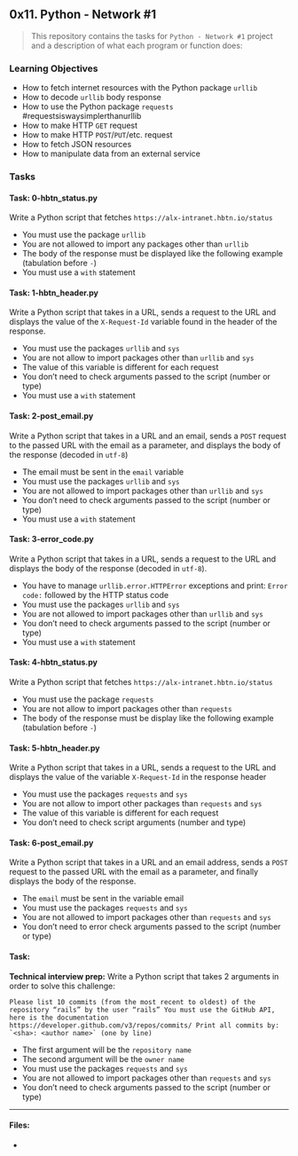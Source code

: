 ## 0x11. Python - Network #1

> This repository contains the tasks for `Python - Network #1` project and a description of what each program or function does:

### Learning Objectives

* How to fetch internet resources with the Python package `urllib`
* How to decode `urllib` body response
* How to use the Python package `requests` #requestsiswaysimplerthanurllib
* How to make HTTP `GET` request
* How to make HTTP `POST`/`PUT`/etc. request
* How to fetch JSON resources
* How to manipulate data from an external service


### Tasks

#### Task: 0-hbtn_status.py
Write a Python script that fetches `https://alx-intranet.hbtn.io/status`
* You must use the package `urllib`
* You are not allowed to import any packages other than `urllib`
* The body of the response must be displayed like the following example (tabulation before `-`)
* You must use a `with` statement

#### Task: 1-hbtn_header.py
Write a Python script that takes in a URL, sends a request to the URL and displays the value of the `X-Request-Id` variable found in the header of the response.
* You must use the packages `urllib` and `sys`
* You are not allow to import packages other than `urllib` and `sys`
* The value of this variable is different for each request
* You don’t need to check arguments passed to the script (number or type)
* You must use a `with` statement

#### Task: 2-post_email.py
Write a Python script that takes in a URL and an email, sends a `POST` request to the passed URL with the email as a parameter, and displays the body of the response (decoded in `utf-8`)
* The email must be sent in the `email` variable
* You must use the packages `urllib` and `sys`
* You are not allowed to import packages other than `urllib` and `sys`
* You don’t need to check arguments passed to the script (number or type)
* You must use a `with` statement

#### Task: 3-error_code.py
Write a Python script that takes in a URL, sends a request to the URL and displays the body of the response (decoded in `utf-8`).
* You have to manage `urllib.error.HTTPError` exceptions and print: `Error code:` followed by the HTTP status code
* You must use the packages `urllib` and `sys`
* You are not allowed to import packages other than `urllib` and `sys`
* You don’t need to check arguments passed to the script (number or type)
* You must use a `with` statement

#### Task: 4-hbtn_status.py
Write a Python script that fetches `https://alx-intranet.hbtn.io/status`
* You must use the package `requests`
* You are not allow to import packages other than `requests`
* The body of the response must be display like the following example (tabulation before `-`)

#### Task: 5-hbtn_header.py
Write a Python script that takes in a URL, sends a request to the URL and displays the value of the variable `X-Request-Id` in the response header
* You must use the packages `requests` and `sys`
* You are not allow to import other packages than `requests` and `sys`
* The value of this variable is different for each request
* You don’t need to check script arguments (number and type)

#### Task: 6-post_email.py
Write a Python script that takes in a URL and an email address, sends a `POST` request to the passed URL with the email as a parameter, and finally displays the body of the response.
* The `email` must be sent in the variable email
* You must use the packages `requests` and `sys`
* You are not allowed to import packages other than `requests` and `sys`
* You don’t need to error check arguments passed to the script (number or type)

#### Task: 
**Technical interview prep:** 
Write a Python script that takes 2 arguments in order to solve this challenge:
```
Please list 10 commits (from the most recent to oldest) of the repository “rails” by the user “rails” You must use the GitHub API, here is the documentation https://developer.github.com/v3/repos/commits/ Print all commits by: `<sha>: <author name>` (one by line)
```
* The first argument will be the `repository name`
* The second argument will be the `owner name`
* You must use the packages `requests` and `sys`
* You are not allowed to import packages other than `requests` and `sys`
* You don’t need to check arguments passed to the script (number or type)

___

#### Files:
* []()

